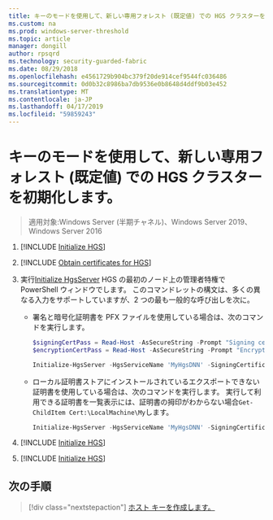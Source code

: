 ```yaml
---
title: キーのモードを使用して、新しい専用フォレスト (既定値) での HGS クラスターを初期化します。
ms.custom: na
ms.prod: windows-server-threshold
ms.topic: article
manager: dongill
author: rpsqrd
ms.technology: security-guarded-fabric
ms.date: 08/29/2018
ms.openlocfilehash: e4561729b904bc379f20de914cef9544fc036486
ms.sourcegitcommit: 0d0b32c8986ba7db9536e0b8648d4ddf9b03e452
ms.translationtype: MT
ms.contentlocale: ja-JP
ms.lasthandoff: 04/17/2019
ms.locfileid: "59859243"
---
```

# <a name="initialize-the-hgs-cluster-using-key-mode-in-a-new-dedicated-forest-default"></a>キーのモードを使用して、新しい専用フォレスト (既定値) での HGS クラスターを初期化します。

>適用対象:Windows Server (半期チャネル)、Windows Server 2019、Windows Server 2016


1.  [!INCLUDE [Initialize HGS](../../../includes/guarded-fabric-initialize-hgs-default-step-one.md)] 
2.  [!INCLUDE [Obtain certificates for HGS](../../../includes/guarded-fabric-initialize-hgs-default-step-two.md)]

3.  実行[Initialize HgsServer](https://technet.microsoft.com/library/mt652185.aspx) HGS の最初のノード上の管理者特権で PowerShell ウィンドウでします。 このコマンドレットの構文は、多くの異なる入力をサポートしていますが、2 つの最も一般的な呼び出しを次に。

    -   署名と暗号化証明書を PFX ファイルを使用している場合は、次のコマンドを実行します。

        ```powershell
        $signingCertPass = Read-Host -AsSecureString -Prompt "Signing certificate password"
        $encryptionCertPass = Read-Host -AsSecureString -Prompt "Encryption certificate password"

        Initialize-HgsServer -HgsServiceName 'MyHgsDNN' -SigningCertificatePath '.\signCert.pfx' -SigningCertificatePassword $signingCertPass -EncryptionCertificatePath '.\encCert.pfx' -EncryptionCertificatePassword $encryptionCertPass -TrustHostkey
        ```

    -   ローカル証明書ストアにインストールされているエクスポートできない証明書を使用している場合は、次のコマンドを実行します。 実行して利用できる証明書を一覧表示には、証明書の拇印がわからない場合`Get-ChildItem Cert:\LocalMachine\My`します。

        ```powershell
        Initialize-HgsServer -HgsServiceName 'MyHgsDNN' -SigningCertificateThumbprint '1A2B3C4D5E6F...' -EncryptionCertificateThumbprint '0F9E8D7C6B5A...' --TrustHostKey
        ```

4.  [!INCLUDE [Initialize HGS](../../../includes/guarded-fabric-initialize-hgs-default-step-four.md)]  

5.  [!INCLUDE [Initialize HGS](../../../includes/guarded-fabric-initialize-hgs-default-step-five.md)]


## <a name="next-step"></a>次の手順

>[!div class="nextstepaction"]
[ホスト キーを作成します。](guarded-fabric-create-host-key.md)